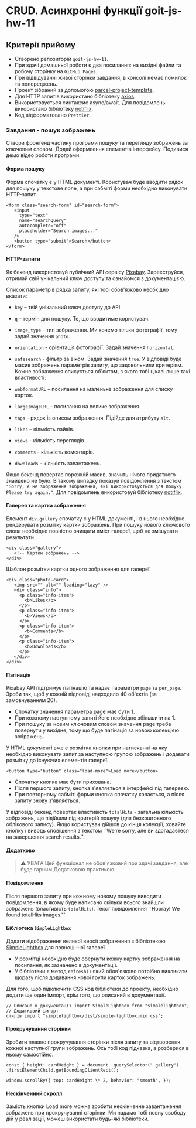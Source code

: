 # CRUD. Асинхронні функції goit-js-hw-11

## Критерії прийому

- Створено репозиторій `goit-js-hw-11`.
- При здачі домашньої роботи є два посилання: на вихідні файли та робочу сторінку на `GitHub Pages`.
- При відвідуванні живої сторінки завдання, в консолі немає помилок та попереджень.
- Проект зібраний за допомогою
   [parcel-project-template](https://github.com/goitacademy/parcel-project-template).
- Для HTTP запитів використано бібліотеку [axios](https://axios-http.com/).
- Використовується синтаксис async/await. Для повідомлень використано бібліотеку
   [notiflix](https://github.com/notiflix/Notiflix#readme).
- Код відформатовано `Prettier`.

### Завдання - пошук зображень

Створи фронтенд частину програми пошуку та перегляду зображень за ключовим словом. Додай
оформлення елементів інтерфейсу. Подивися демо відео роботи програми.

#### Форма пошуку

Форма спочатку є у HTML документі. Користувач буде вводити рядок для пошуку у текстове
поле, а при сабміті форми необхідно виконувати HTTP-запит.

````
<form class="search-form" id="search-form">
   <input
     type="text"
     name="searchQuery"
     autocomplete="off"
     placeholder="Search images..."
   />
   <button type="submit">Search</button>
</form>
````

#### HTTP-запити

Як бекенд використовуй публічний API сервісу [Pixabay](https://pixabay.com/api/docs/).
Зареєструйся, отримай свій унікальний ключ доступу та ознайомся з документацією.

Список параметрів рядка запиту, які тобі обов'язково необхідно вказати:

- `key` – твій унікальний ключ доступу до API.
- `q` – термін для пошуку. Те, що вводитиме користувач.
- `image_type` - тип зображення. Ми хочемо тільки фотографії, тому задай значення `photo`.
- `orientation` - орієнтація фотографії. Задай значення `horizontal`.
- `safesearch` - фільтр за віком. Задай значення `true`. У відповіді буде масив зображень
   параметрів запиту, що задовольнили критеріям. Кожне зображення описується об'єктом, з якого
   тобі цікаві лише такі властивості:

- `webformatURL` – посилання на маленьке зображення для списку карток.
- `largeImageURL` - посилання на велике зображення.
- `tags` - рядок із описом зображення. Підійде для атрибуту `alt`.
- `likes` – кількість лайків.
- `views` - кількість переглядів.
- `comments` - кількість коментарів.
- `downloads` - кількість завантажень.

Якщо бекенд повертає порожній масив, значить нічого придатного знайдено не було. В такому випадку
показуй повідомлення з текстом
` "Sorry, є не зображення зображення, які використовуються для пошуку. Please try again."`. Для повідомлень
використовуй бібліотеку [notiflix](https://github.com/notiflix/Notiflix#readme).

#### Галерея та картка зображення

Елемент `div.gallery` спочатку є у HTML документі, і в нього необхідно рендерувати розмітку
картки зображень. При пошуку нового ключового слова необхідно повністю очищати вміст
галереї, щоб не змішувати результати.

````
<div class="gallery">
   <!-- Картки зображень -->
</div>
````

Шаблон розмітки картки одного зображення для галереї.

````
<div class="photo-card">
   <img src="" alt="" loading="lazy" />
   <div class="info">
     <p class="info-item">
       <b>Likes</b>
     </p>
     <p class="info-item">
       <b>Views</b>
     </p>
     <p class="info-item">
       <b>Comments</b>
     </p>
     <p class="info-item">
       <b>Downloads</b>
     </p>
   </div>
</div>
````

#### Пагінація

Pixabay API підтримує пагінацію та надає параметри `page` та `per_page`. Зроби так, щоб
у кожній відповіді надходило 40 об'єктів (за замовчуванням 20).

- Спочатку значення параметра page має бути 1.
- При кожному наступному запиті його необхідно збільшити на 1.
- При пошуку за новим ключовим словом значення page треба повернути у вихідне, тому що буде
   пагінація за новою колекцією зображень.

У HTML документі вже є розмітка кнопки при натисканні на яку необхідно виконувати запит за
наступною групою зображень і додавати розмітку до існуючих елементів галереї.

````
<button type="button" class="load-more">Load more</button>
````

- Спочатку кнопка має бути прихована.
- Після першого запиту, кнопка з'являється в інтерфейсі під галереєю.
- При повторному сабміті форми кнопка спочатку ховається, а після запиту знову з'являється.

У відповіді бекенд повертає властивість `totalHits` - загальна кількість зображень, що підійшли під
критерій пошуку (для безкоштовного облікового запису). Якщо користувач дійшов до кінця колекції, ховайте кнопку
і виводь сповіщення з текстом ``We're sorry, але ви здогадаєтеся на завершення search results.''.

#### Додатково

> :warning: УВАГА Цей функціонал не обов'язковий при здачі завдання, але буде гарним
> Додатковою практикою.

#### Повідомлення

Після першого запиту при кожному новому пошуку виводити повідомлення, в якому буде написано скільки
всього знайшли зображень (властивість `totalHits`). Текст повідомлення
``Hooray! We found totalHits images."`

#### Бібліотека `SimpleLightbox`

Додати відображення великої версії зображення з бібліотекою
[SimpleLightbox](https://simplelightbox.com/) для повноцінної галереї.

- У розмітці необхідно буде обернути кожну картку зображення на посилання, як зазначено в
   документації.
- У бібліотеки є метод `refresh()` який обов'язково потрібно викликати щоразу після додавання
   нової групи карток зображень.

Для того, щоб підключити CSS код бібліотеки до проекту, необхідно додати ще один імпорт, крім
того, що описаний в документації.

````
// Описано в документації import SimpleLightbox from "simplelightbox"; // Додатковий імпорт
стилів import "simplelightbox/dist/simple-lightbox.min.css";
````

#### Прокручування сторінки

Зробити плавне прокручування сторінки після запиту та відтворення кожної наступної групи зображень.
Ось тобі код підказка, а розберися в ньому самостійно.

````
const { height: cardHeight } = document .querySelector(".gallery")
.firstElementChild.getBoundingClientRect();

window.scrollBy({ top: cardHeight \* 2, behavior: "smooth", });
````

#### Нескінченний скролл

Замість кнопки Load more можна зробити нескінченне завантаження зображень при прокручуванні сторінки. Ми
надамо тобі повну свободу дій у реалізації, можеш використати будь-які бібліотеки.
